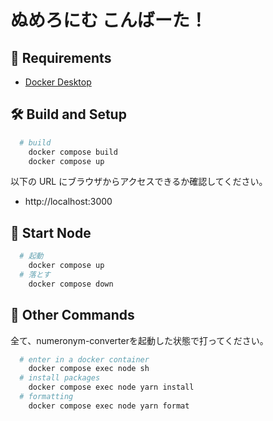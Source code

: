 # ぬめろにむ こんばーた！

## 🔑 Requirements
- [Docker Desktop](https://www.docker.com/products/docker-desktop)

## 🛠️ Build and Setup
```sh
  # build
    docker compose build
    docker compose up
```
以下の URL にブラウザからアクセスできるか確認してください。
- http://localhost:3000

## 💫 Start Node
```sh
  # 起動
    docker compose up
  # 落とす
    docker compose down
```

## 🧸 Other Commands
全て、numeronym-converterを起動した状態で打ってください。  
```sh
  # enter in a docker container
    docker compose exec node sh
  # install packages
    docker compose exec node yarn install
  # formatting
    docker compose exec node yarn format
```
